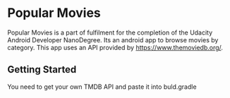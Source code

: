 # Popular Movies

Popular Movies is a part of fulfilment for the completion of the Udacity Android Developer NanoDegree. Its an android app to browse movies by category. This app uses an API provided by https://www.themoviedb.org/.

## Getting Started

You need to get your own TMDB API and paste it into buld.gradle
